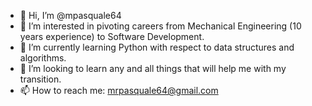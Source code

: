 - 👋 Hi, I’m @mpasquale64
- 👀 I’m interested in pivoting careers from Mechanical Engineering (10 years experience) to Software Development.
- 🌱 I’m currently learning Python with respect to data structures and algorithms.
- 💞️ I’m looking to learn any and all things that will help me with my transition.
- 📫 How to reach me: mrpasquale64@gmail.com

<!---
mpasquale64/mpasquale64 is a ✨ special ✨ repository because its `README.md` (this file) appears on your GitHub profile.
You can click the Preview link to take a look at your changes.
--->

